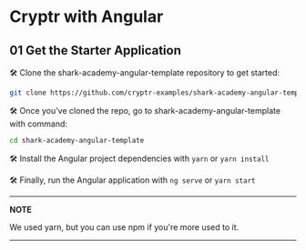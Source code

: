# Cryptr with Angular

## 01 Get the Starter Application

🛠 Clone the shark-academy-angular-template repository to get started:

```bash
git clone https://github.com/cryptr-examples/shark-academy-angular-template.git
```

🛠 Once you’ve cloned the repo, go to shark-academy-angular-template with command:

```bash
cd shark-academy-angular-template
```

🛠 Install the Angular project dependencies with `yarn` or `yarn install`
  
🛠 Finally, run the Angular application with `ng serve` or `yarn start`

---
**NOTE**

We used yarn, but you can use npm if you're more used to it.

---
